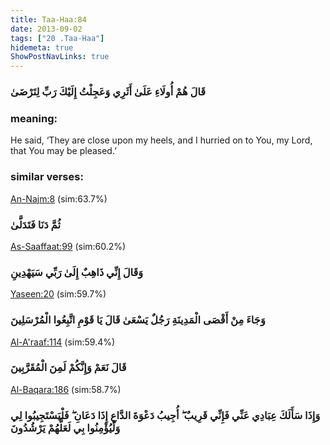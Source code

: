 ```yaml
---
title: Taa-Haa:84
date: 2013-09-02
tags: ["20 .Taa-Haa"]
hidemeta: true 
ShowPostNavLinks: true 
---
```

### قَالَ هُمْ أُولَاءِ عَلَىٰ أَثَرِي وَعَجِلْتُ إِلَيْكَ رَبِّ لِتَرْضَىٰ
### meaning: 
He said, ‘They are close upon my heels, and I hurried on to You, my Lord, that You may be pleased.’
### similar verses: 

[An-Najm:8](/53/8) (sim:63.7%)

### ثُمَّ دَنَا فَتَدَلَّىٰ

[As-Saaffaat:99](/37/99) (sim:60.2%)

### وَقَالَ إِنِّي ذَاهِبٌ إِلَىٰ رَبِّي سَيَهْدِينِ

[Yaseen:20](/36/20) (sim:59.7%)

### وَجَاءَ مِنْ أَقْصَى الْمَدِينَةِ رَجُلٌ يَسْعَىٰ قَالَ يَا قَوْمِ اتَّبِعُوا الْمُرْسَلِينَ

[Al-A'raaf:114](/7/114) (sim:59.4%)

### قَالَ نَعَمْ وَإِنَّكُمْ لَمِنَ الْمُقَرَّبِينَ

[Al-Baqara:186](/2/186) (sim:58.7%)

### وَإِذَا سَأَلَكَ عِبَادِي عَنِّي فَإِنِّي قَرِيبٌ ۖ أُجِيبُ دَعْوَةَ الدَّاعِ إِذَا دَعَانِ ۖ فَلْيَسْتَجِيبُوا لِي وَلْيُؤْمِنُوا بِي لَعَلَّهُمْ يَرْشُدُونَ
